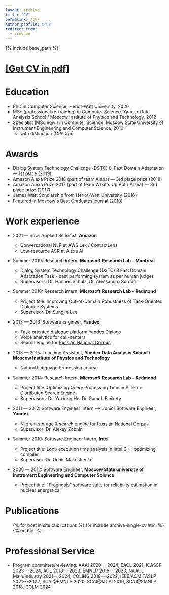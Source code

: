 ```yaml
---
layout: archive
title: "CV"
permalink: /cv/
author_profile: true
redirect_from:
  - /resume
---
```


{% include base_path %}

[[Get CV in pdf]](/Igor_Shalyminov.pdf)
======

Education
======
* PhD in Computer Science, Heriot-Watt University, 2020
* MSc (professional re-training) in Computer Science, Yandex Data Analysis School / Moscow Institute of Physics and Technology, 2012
* Specialist (MSc eqiv.) in Computer Science, Moscow State University of Instrument Engineering and Computer Science, 2010
   * with distinction (GPA 5/5)

Awards
======
* Dialog System Technology Challenge (DSTC) 8, Fast Domain Adaptation — 1st place (2019)
* Amazon Alexa Prize 2018 (part of team Alana) — 3rd place prize (2018)
* Amazon Alexa Prize 2017 (part of team What's Up Bot / Alana) — 3rd place prize (2017)
* James Watt Scholarship from Heriot-Watt University (2016)
* Featured in Moscow's Best Graduates journal (2010)

Work experience
======
* 2021 — now: Applied Scientist, **Amazon**
  * Conversational NLP at AWS Lex / ContactLens
  * Low-resource ASR at Alexa AI

* Summer 2019: Research Intern, **Microsoft Research Lab – Montréal**
  * Dialog System Technology Challenge (DSTC) 8 Fast Domain Adaptation Task - best performing system as per human judges 
  * Supervisors: Dr. Hannes Schulz, Dr. Alessandro Sordoni

* Summer 2018: Research Intern, **Microsoft Research Lab – Redmond**
  * Project title: Improving Out-of-Domain Robustness of Task-Oriented Dialogue Systems  
  * Supervisor: Dr. Sungjin Lee

* 2013 — 2016: Software Engineer, **Yandex**
  * Task-oriented dialogue platform Yandex.Dialogs
  * Voice analytics for call-centers
  * Search engine for [Russian National Corpus](https://ruscorpora.ru)

* 2013 — 2015: Teaching Assistant, **Yandex Data Analysis School / Moscow Institute of Physics and Technology**
  * Natural Language Processing course

* Summer 2014: Research Intern, **Microsoft Research Lab – Redmond**
  * Project title: Optimizing Query Processing Time in A Term-Disrtibuted Search Engine 
  * Supervisors: Dr. Yuxiong He, Dr. Sameh Elnikety

* 2011 — 2012: Software Engineer Intern --> Junior Software Engineer, **Yandex**
  * N-gram storage & search engine for Russian National Corpus
  * Supervisor: Dr. Alexey Zobnin

* Summer 2010: Software Engineer Intern, **Intel**
  * Project title: Loop execution time analysis in Intel C++ optimizing compiler 
  * Supervisor: Dr. Denis Makoshenko

* 2006 — 2012: Software Engineer, **Moscow State university of Instrument Engineering and Computer Science**
  * Project title: "Prognosis" software suite for reliability estimation in nuclear energetics

Publications
======
  <ul>{% for post in site.publications %}
    {% include archive-single-cv.html %}
  {% endfor %}</ul>
  
Professional Service
======
* Program committee/reviewing:
AAAI 2020---2024, EACL 2021, ICASSP 2023---2024, ACL 2018---2023, EMNLP 2018---2023, NAACL Main/Industry 2021---2024, COLING 2018---2022, IEEE/ACM TASLP 2021---2022, SCAI@EMNLP 2020, SCAI@IJCAI 2019, SCAI@EMNLP 2018, COLM 2024
